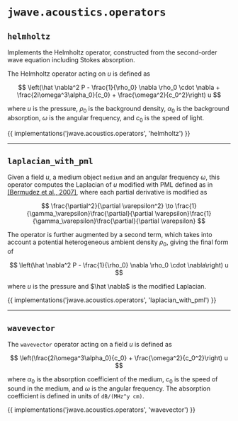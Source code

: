 # `jwave.acoustics.operators`


## `helmholtz`

Implements the Helmholtz operator, constructed from the second-order wave equation including Stokes absorption.

The Helmholtz operator acting on $u$ is defined as

$$
\left(\hat \nabla^2 P - \frac{1}{\rho_0} \nabla \rho_0 \cdot \nabla + \frac{2i\omega^3\alpha_0}{c_0} + \frac{\omega^2}{c_0^2}\right) u
$$

where $u$ is the pressure, $\rho_0$ is the background density, $\alpha_0$ is the background absorption, $\omega$ is the angular frequency, and $c_0$ is the speed of light.

{{ implementations('jwave.acoustics.operators', 'helmholtz') }}

---

## `laplacian_with_pml`

Given a field $u$, a medium object `medium` and an angular frequency $\omega$, this operator computes the Laplacian of $u$ modified with PML defined as in [[Bermudez et al., 2007]](https://www.sciencedirect.com/science/article/pii/S0021999106004487), where each partial derivative is modified as


$$
\frac{\partial^2}{\partial \varepsilon^2} \to \frac{1}{\gamma_\varepsilon}\frac{\partial}{\partial \varepsilon}\frac{1}{\gamma_\varepsilon}\frac{\partial}{\partial \varepsilon}
$$

The operator is further augmented by a second term, which takes into account a potential heterogeneous ambient density $\rho_0$, giving the final form of

$$
\left(\hat \nabla^2 P - \frac{1}{\rho_0} \nabla \rho_0 \cdot \nabla\right) u
$$

where $u$ is the pressure and $\hat \nabla$ is the modified Laplacian.

{{ implementations('jwave.acoustics.operators', 'laplacian_with_pml') }}

---

## `wavevector`

The `wavevector` operator acting on a field $u$ is defined as

$$
\left(\frac{2i\omega^3\alpha_0}{c_0} + \frac{\omega^2}{c_0^2}\right) u
$$

where $\alpha_0$ is the absorption coefficient of the medium, $c_0$ is the speed of sound in the medium, and $\omega$ is the angular frequency. The absorption coefficient is defined in units of `dB/(MHz^y cm)`.

{{ implementations('jwave.acoustics.operators', 'wavevector') }}
